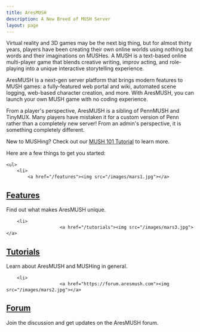 ```yaml
---
title: AresMUSH
description: A New Breed of MUSH Server
layout: page
---
```


Virtual reality and 3D games may be the next big thing, but for almost thirty years, players have been creating their own online worlds using nothing but words and their imaginations on MUSHes. A MUSH is a text-based online multi-player game that blends creative writing, improv acting, and role-playing into a unique interactive storytelling experience. 

AresMUSH is a next-gen server platform that brings modern features to MUSH games: a fully-featured web portal and wiki, automated scene logging, web-based character creation, and more. With AresMUSH, you can launch your own MUSH game with no coding experience.

From a player's perspective, AresMUSH is a sibling of PennMUSH and TinyMUX.  Many players have mistaken it for a custom version of Penn rather than a completely new server!  From an admin's perspective, it is something completely different.

New to MUSHing? Check out our [MUSH 101 Tutorial](/mush-101) to learn more.

Here are a few things to get you started:

<div class="gallery">
    
    <ul>
        <li>
            <a href="/features"><img src="/images/mars1.jpg"></a>
<h2><a href="/features">Features</a></h2>
<p>Find out what makes AresMUSH unique.</p>
</li>

        

        <li>
                        <a href="/tutorials"><img src="/images/mars3.jpg"></a>
<h2><a href="/tutorials">Tutorials</a></h2>
<p>Learn about AresMUSH and MUSHing in general.</p>
</li>

        <li>
                        <a href="https://forum.aresmush.com"><img src="/images/mars2.jpg"></a>
<h2><a href="https://forum.aresmush.com">Forum</a></h2>
<p>Join the discussion and get updates on the AresMUSH forum.</p>
</li>


</ul>

</div>

<span class="clear"></span>




